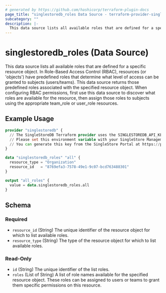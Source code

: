 ```yaml
---
# generated by https://github.com/hashicorp/terraform-plugin-docs
page_title: "singlestoredb_roles Data Source - terraform-provider-singlestoredb"
subcategory: ""
description: |-
  This data source lists all available roles that are defined for a specific resource object. In Role-Based Access Control (RBAC), resources (or 'objects') have predefined roles that determine what level of access can be granted to subjects (users/teams). This data source returns those predefined roles associated with the specified resource object. When configuring RBAC permissions, first use this data source to discover what roles are available for the resource, then assign those roles to subjects using the appropriate teamrole or userrole resources.
---
```


# singlestoredb_roles (Data Source)

This data source lists all available roles that are defined for a specific resource object. In Role-Based Access Control (RBAC), resources (or 'objects') have predefined roles that determine what level of access can be granted to subjects (users/teams). This data source returns those predefined roles associated with the specified resource object. When configuring RBAC permissions, first use this data source to discover what roles are available for the resource, then assign those roles to subjects using the appropriate team_role or user_role resources.

## Example Usage

```terraform
provider "singlestoredb" {
  // The SingleStoreDB Terraform provider uses the SINGLESTOREDB_API_KEY environment variable for authentication.
  // Please set this environment variable with your SingleStore Management API key.
  // You can generate this key from the SingleStore Portal at https://portal.singlestore.com/organizations/org-id/api-keys.
}

data "singlestoredb_roles" "all" {
  resource_type = "Organization"
  resource_id   = "8769efa3-7578-49e1-9c07-bcd763488301"
}

output "all_roles" {
  value = data.singlestoredb_roles.all
}
```

<!-- schema generated by tfplugindocs -->
## Schema

### Required

- `resource_id` (String) The unique identifier of the resource object for which to list available roles.
- `resource_type` (String) The type of the resource object for which to list available roles.

### Read-Only

- `id` (String) The unique identifier of the list roles.
- `roles` (List of String) A list of role names available for the specified resource object. These roles can be assigned to users or teams to grant them specific permissions on this resource.


